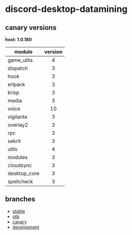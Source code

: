 # discord-desktop-datamining

## canary versions

**host: 1.0.180**

| module | version |
| ------ | :-----: |
| game_utils | 4 |
| dispatch | 3 |
| hook | 3 |
| erlpack | 3 |
| krisp | 3 |
| media | 3 |
| voice | 10 |
| vigilante | 3 |
| overlay2 | 3 |
| rpc | 3 |
| sekrit | 3 |
| utils | 4 |
| modules | 3 |
| cloudsync | 3 |
| desktop_core | 3 |
| spellcheck | 3 |

## branches

- [stable](https://github.com/OpenAsar/discord-desktop-datamining/tree/stable)
- [ptb](https://github.com/OpenAsar/discord-desktop-datamining/tree/ptb)
- [canary](https://github.com/OpenAsar/discord-desktop-datamining/tree/canary)
- [development](https://github.com/OpenAsar/discord-desktop-datamining/tree/development)